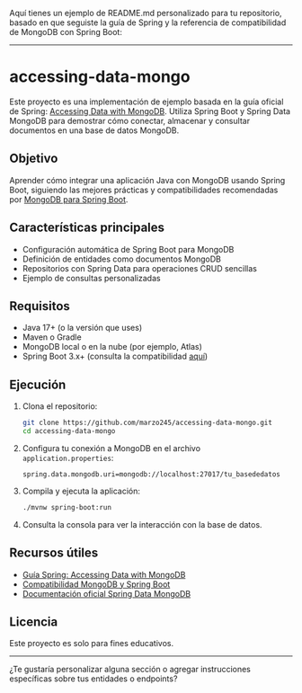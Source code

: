 Aquí tienes un ejemplo de README.md personalizado para tu repositorio, basado en que seguiste la guía de Spring y la referencia de compatibilidad de MongoDB con Spring Boot:

---

# accessing-data-mongo

Este proyecto es una implementación de ejemplo basada en la guía oficial de Spring: [Accessing Data with MongoDB](https://spring.io/guides/gs/accessing-data-mongodb). Utiliza Spring Boot y Spring Data MongoDB para demostrar cómo conectar, almacenar y consultar documentos en una base de datos MongoDB.

## Objetivo

Aprender cómo integrar una aplicación Java con MongoDB usando Spring Boot, siguiendo las mejores prácticas y compatibilidades recomendadas por [MongoDB para Spring Boot](https://www.mongodb.com/resources/products/compatibilities/spring-boot).

## Características principales

- Configuración automática de Spring Boot para MongoDB
- Definición de entidades como documentos MongoDB
- Repositorios con Spring Data para operaciones CRUD sencillas
- Ejemplo de consultas personalizadas

## Requisitos

- Java 17+ (o la versión que uses)
- Maven o Gradle
- MongoDB local o en la nube (por ejemplo, Atlas)
- Spring Boot 3.x+ (consulta la compatibilidad [aquí](https://www.mongodb.com/resources/products/compatibilities/spring-boot))

## Ejecución

1. Clona el repositorio:
    ```bash
    git clone https://github.com/marzo245/accessing-data-mongo.git
    cd accessing-data-mongo
    ```

2. Configura tu conexión a MongoDB en el archivo `application.properties`:
    ```
    spring.data.mongodb.uri=mongodb://localhost:27017/tu_basededatos
    ```

3. Compila y ejecuta la aplicación:
    ```bash
    ./mvnw spring-boot:run
    ```

4. Consulta la consola para ver la interacción con la base de datos.

## Recursos útiles

- [Guía Spring: Accessing Data with MongoDB](https://spring.io/guides/gs/accessing-data-mongodb)
- [Compatibilidad MongoDB y Spring Boot](https://www.mongodb.com/resources/products/compatibilities/spring-boot)
- [Documentación oficial Spring Data MongoDB](https://docs.spring.io/spring-data/mongodb/docs/current/reference/html/)

## Licencia

Este proyecto es solo para fines educativos.

---

¿Te gustaría personalizar alguna sección o agregar instrucciones específicas sobre tus entidades o endpoints?
